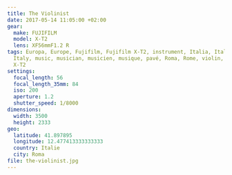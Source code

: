 ```yaml
---
title: The Violinist
date: 2017-05-14 11:05:00 +02:00
gear:
  make: FUJIFILM
  model: X-T2
  lens: XF56mmF1.2 R
tags: Europa, Europe, Fujifilm, Fujifilm X-T2, instrument, Italia, Italie,
  Italy, music, musician, musicien, musique, pavé, Roma, Rome, violin, violon,
  X-T2
settings:
  focal_length: 56
  focal_length_35mm: 84
  iso: 200
  aperture: 1.2
  shutter_speed: 1/8000
dimensions:
  width: 3500
  height: 2333
geo:
  latitude: 41.897895
  longitude: 12.477413333333333
  country: Italie
  city: Roma
file: the-violinist.jpg
---
```



